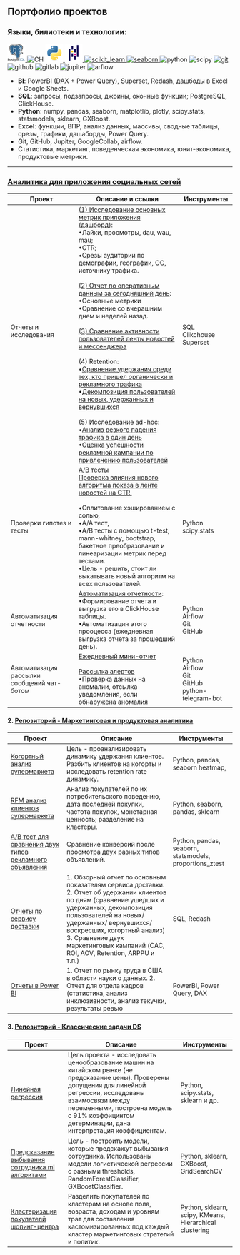 ## Портфолио проектов
<!---
your comment goes here
<a href="https://www.python.org" target="_blank" rel="noreferrer"> <img src="https://raw.githubusercontent.com/devicons/devicon/master/icons/python/python-original.svg" alt="python" width="40" height="40"/> </a>

<a rel="noreferrer"> <img src="" alt="python" width="40" height="40"/> </a>
-->





<h3 align="left">Языки, билиотеки и технологии:</h3>

<!---
PostgreSQL
-->
<p align="left">   
</a> <a href="https://www.postgresql.org" target="_blank" rel="noreferrer"> <img src="https://raw.githubusercontent.com/devicons/devicon/master/icons/postgresql/postgresql-original-wordmark.svg" alt="postgresql" width="40" height="40"/> </a>
<!---
Clickhouse
-->
<a rel="noreferrer"> <img src="https://upload.wikimedia.org/wikipedia/commons/0/0e/Clickhouse.png" alt="CH" width="40" height="40"/></a>
<!---
Python
-->
<a href="https://www.python.org" target="_blank" rel="noreferrer"> <img src="https://raw.githubusercontent.com/devicons/devicon/master/icons/python/python-original.svg" alt="python" width="40" height="40"/> </a>
<!---
pandas
-->
<a href="https://pandas.pydata.org/" target="_blank" rel="noreferrer"> <img src="https://raw.githubusercontent.com/devicons/devicon/2ae2a900d2f041da66e950e4d48052658d850630/icons/pandas/pandas-original.svg" alt="pandas" width="40" height="40"/> </a>   
<!---
sklearnn
-->
<a href="https://scikit-learn.org/" target="_blank" rel="noreferrer"> <img src="https://upload.wikimedia.org/wikipedia/commons/0/05/Scikit_learn_logo_small.svg" alt="scikit_learn" width="40" height="40"/> </a> 
<!---
seaborn
--> <a href="https://seaborn.pydata.org/" target="_blank" rel="noreferrer"> <img src="https://seaborn.pydata.org/_images/logo-mark-lightbg.svg" alt="seaborn" width="40" height="40"/> </a> 
<!---
matplotlib
-->
<a rel="noreferrer"> <img src="https://upload.wikimedia.org/wikipedia/commons/thumb/0/01/Created_with_Matplotlib-logo.svg/2048px-Created_with_Matplotlib-logo.svg.png" alt="python" width="40" height="40"/></a> 
<!---
scipy
-->
<a target="_blank" rel="noreferrer"> <img src="https://upload.wikimedia.org/wikipedia/commons/thumb/b/b2/SCIPY_2.svg/1200px-SCIPY_2.svg.png" alt="scipy" width="40" height="40"/> </a>
<!---
git
-->
<a href="https://git-scm.com/" target="_blank" rel="noreferrer"> <img src="https://www.vectorlogo.zone/logos/git-scm/git-scm-icon.svg" alt="git" width="40" height="40"/>
<!---
GitHub
-->
  <a target="_blank" rel="noreferrer"> <img src="https://user-images.githubusercontent.com/25181517/192108374-8da61ba1-99ec-41d7-80b8-fb2f7c0a4948.png" alt="github" width="40" height="40"/> </a> 
<!---
GitLab
-->
<a target="_blank" rel="noreferrer"> <img src="https://user-images.githubusercontent.com/25181517/192108376-c675d39b-90f6-4073-bde6-5a9291644657.png" alt="gitlab" width="40" height="40"/> </a>
<!---
Jupiter
-->
<a target="_blank" rel="noreferrer"> <img src="https://user-images.githubusercontent.com/25181517/183914128-3fc88b4a-4ac1-40e6-9443-9a30182379b7.png" alt="jupiter" width="40" height="40"/> </a>
<!---
Airflow
-->
<a target="_blank" rel="noreferrer"> <img src="https://static-00.iconduck.com/assets.00/airflow-icon-512x512-tpr318yf.png" alt="arflow" width="40" height="40"/> </a></p>

*	**BI**: PowerBI (DAX + Power Query), Superset, Redash, дашбоды в Excel и Google Sheets.
*	**SQL**: запросы, подзапросы, джоины, оконные функции; PostgreSQL, ClickHouse.
*	**Python**: numpy,  pandas,  seaborn,  matplotlib, plotly, scipy.stats,  statsmodels, sklearn, GXBoost.
*	**Excel**: функции, ВПР, анализ данных, массивы, сводные таблицы, срезы, графики, дашаборды, Power Query.
*	Git, GitHub, Jupiter, GoogleCollab, airflow.
*	Статистика, маркетинг, поведенческая экономика, юнит-экономика, продуктовые метрики.


---

###  [Аналитика для приложения социальных сетей](https://github.com/AlinaEvgenevna/AppAnalytics) 

| Проект                                     	| Описание и ссылки                                                                                                                                                                                                                                                                                                                                                                                                                                                                                                                                                                                              	| Инструменты                                               	|
|--------------------------------------------	|----------------------------------------------------------------------------------------------------------------------------------------------------------------------------------------------------------------------------------------------------------------------------------------------------------------------------------------------------------------------------------------------------------------------------------------------------------------------------------------------------------------------------------------------------------------------------------------------------------------	|-----------------------------------------------------------	|
| Отчеты и исследования<br><br>              	| [(1) Исследование основных метрик приложения (дашборд)](https://github.com/AlinaEvgenevna/AppAnalytics/blob/main/dashboards/1_main_dash.jpg):<br/>&bull;Лайки, просмотры, dau, wau, mau;<br/>&bull;CTR;<br/>&bull;Срезы аудитории по демографии, географии, ОС, источнику трафика.<br><br>[(2) Отчет по оперативным данным за сегодняшний день](https://github.com/AlinaEvgenevna/AppAnalytics/blob/main/dashboards/2_dash_today.jpg):<br/>&bull;Основные метрики<br/>&bull;Сравнение со вчерашним днем и неделей назад.<br><br>[(3) Сравнение активности пользователей ленты новостей и мессенджера](https://github.com/AlinaEvgenevna/AppAnalytics/blob/main/dashboards/3_feed_messanger.jpg)<br><br>(4) Retention:<br/>&bull;[Сравнение удержания среди тех, кто пришел органически и рекламного трафика](https://github.com/AlinaEvgenevna/AppAnalytics/blob/main/Retention/ads_vs_organic.jpg)<br/>&bull;[Декомпозиция пользователей на новых, удержанных и вернувшихся](https://github.com/AlinaEvgenevna/AppAnalytics/blob/main/Retention/decomposition.jpg)<br><br>(5) Исследование ad-hoc:<br/>&bull;[Анализ резкого падения трафика в один день](https://github.com/AlinaEvgenevna/AppAnalytics/blob/main/AdHocResearch/reasons_of_drop.jpg)<br/>&bull;[Оценка успешности рекламной кампании по привлечению пользователей](https://github.com/AlinaEvgenevna/AppAnalytics/blob/main/AdHocResearch/campaign_success.jpg)	| SQL<br>Clikchouse<br>Superset                             	|
| Проверки гипотез и тесты                   	| [A/B тесты<br>Проверка влияния нового алгоритма показа в ленте новостей на CTR. ](https://github.com/AlinaEvgenevna/AppAnalytics/tree/main/AB_tests)<br><br/>&bull;Сплитование хэшированием с солью, <br/>&bull;A/A тест, <br/>&bull;A/B тесты с помощью t-test, mann-whitney, bootstrap, бакетное преобразование и линеаризации метрик перед тестами. <br/>&bull;Цель - решить, стоит ли выкатывать новый алгоритм на всех пользователей.                                                                                                                                                                                                                                                                      	| Python<br>scipy.stats                                     	|
| Автоматизация отчетности                   	| [Автоматизация отчетности](https://github.com/AlinaEvgenevna/AppAnalytics/tree/main/etl_dag_to_table):<br/>&bull;Формирование отчета и выгрузка его в ClickHouse таблицы.<br/>&bull;Автоматизация этого прооцесса (ежедневная выгрузка отчета за прошедший день).                                                                                                                                                                                                                                                                                                                                                                                                                                         	| Python<br>Airflow<br>Git<br>GitHub                        	|
| Автоматизация рассылки сообщений чат-ботом 	| [Ежедневный мини-отчет](https://github.com/AlinaEvgenevna/AppAnalytics/tree/main/dag_report_chat_bot)<br><br>[Рассылка алертов](https://github.com/AlinaEvgenevna/AppAnalytics/tree/main/dag_anomaly_alerts)<br/>&bull;Проверка данных на аномалии, отсылка уведомления, если обнаружена аномалия                                                                                                                                                                                                                                                                                                                                                                                                                                                                                    	| Python<br>Airflow<br>Git<br>GitHub<br>python-telegram-bot 	|












#### 2. [Репозиторий - Маркетинговая и продуктовая аналитика](https://github.com/AlinaEvgenevna/MarketingDA)
| Проект   |      Описание     |  Инструменты |
|----------|---------------|--------|
| [Когортный анализ супермаркета](https://github.com/AlinaEvgenevna/MarketingDA/tree/main/CohortAnalysis) |  Цель - проанализировать динамику удержания клиентов. Разбить клиентов на когорты и исследовать retention rate динамику. | Python, pandas, seaborn heatmap,  |
| [RFM анализ клиентов супермаркета](https://github.com/AlinaEvgenevna/MarketingDA/tree/main/RFM_in_online_market)|    Анализ покупателей по их потребительского поведению, дата последней покупки, частота покупок, монетарная ценность; разделение на кластеры.  |   Python, seaborn, pandas, sklearn |
| [A/B тест для сравнения двух типов рекламного объявления](https://github.com/AlinaEvgenevna/MarketingDA/tree/main/AB_test) | Сравнение конверсий после просмотра двух разных типов объявлений. | Python, pandas, seaborn, statsmodels, proportions_ztest |
| [Отчеты по сервису доставки](https://github.com/AlinaEvgenevna/MarketingDA/tree/main/Delivery_reports) | 1. Обзорный отчет по основным показателям сервиса доставки. 2. Отчет об удержании клиентов по дням (сравнение ушедших и удержанных, декомпозиция пользователей на новых/ удержанных/ вернувшихся/ воскресших, когортный анализ) 3. Сравнение двух маркетинговых кампаний (CAC, ROI, AOV, Retention, ARPPU и т.п.)| SQL, Redash |
| [Отчеты в Power BI](https://github.com/AlinaEvgenevna/MarketingDA/tree/main/PowerBIDashboards) | 1. Отчет по рынку труда в США в области науки о данных. 2. Отчет для отдела кадров (статистика, анализ инклюзивности, анализ текучки, результаты ревью| PowerBI, Power Query, DAX |


#### 3. [Репозиторий - Классические задачи DS](https://github.com/AlinaEvgenevna/DS)
| Проект   |      Описание     |  Инструменты |
|----------|---------------|------|
| [Линейная регрессия](https://github.com/AlinaEvgenevna/DS/tree/main/LinearRegression) | Цель проекта - исследовать ценообразование машин на китайском рынке (не предсказание цены). Проверены допущения для линейной регрессии, исследованы взаимосвязи между переменными, построена модель с 91% коэффицинтом детерминации, дана интерпретация коэффициентам.| Python, scipy.stats, sklearn и др.|
| [Предсказание выбывания сотрудника ml алгоритами](https://github.com/AlinaEvgenevna/DS/tree/main/Churn_classification)|    Цель - построить модели, которые предскажут выбывания сотрудника. Использованы модели логистической регрессии с разными thresholds, RandomForestClassifier, GXBoostClassifier. | Python, sklearn, GXBoost, GridSearchCV |
| [Кластеризация покупателй шопинг-центра](https://github.com/AlinaEvgenevna/DS/tree/main/Customer_clusters) | Разделить покупателей по кластерам на основе пола, возраста, доходам и уровням трат для составления кастомизированных под каждый кластер маркетинговых стратегий и политик. |    Python, sklearn, scipy, KMeans, Hierarchical clustering |
